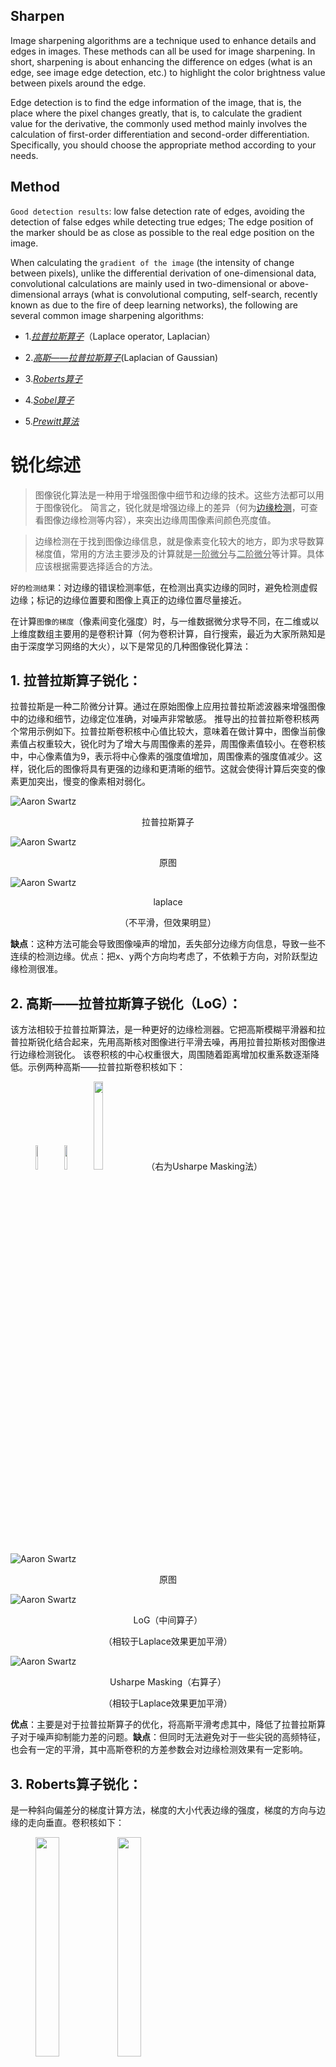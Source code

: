 ## Sharpen

Image sharpening algorithms are a technique used to enhance details and edges in images. These methods can all be used for image sharpening. In short, sharpening is about enhancing the difference on edges (what is an edge, see image edge detection, etc.) to highlight the color brightness value between pixels around the edge.

Edge detection is to find the edge information of the image, that is, the place where the pixel changes greatly, that is, to calculate the gradient value for the derivative, the commonly used method mainly involves the calculation of first-order differentiation and second-order differentiation. Specifically, you should choose the appropriate method according to your needs.

## Method

`Good detection results`: low false detection rate of edges, avoiding the detection of false edges while detecting true edges; The edge position of the marker should be as close as possible to the real edge position on the image.

When calculating the `gradient of the image` (the intensity of change between pixels), unlike the differential derivation of one-dimensional data, convolutional calculations are mainly used in two-dimensional or above-dimensional arrays (what is convolutional computing, self-search, recently known as due to the fire of deep learning networks), the following are several common image sharpening algorithms:
- 1.*[拉普拉斯算子](https://zh.wikipedia.org/wiki/%E6%8B%89%E6%99%AE%E6%8B%89%E6%96%AF%E7%AE%97%E5%AD%90)*（Laplace operator, Laplacian）
- 2.*[高斯——拉普拉斯算子](https://homepages.inf.ed.ac.uk/rbf/HIPR2/log.htm)*(Laplacian of Gaussian)

- 3.*[Roberts算子](https://zhuanlan.zhihu.com/p/506408180)*

- 4.*[Sobel算子](https://zh.wikipedia.org/wiki/%E7%B4%A2%E4%BC%AF%E7%AE%97%E5%AD%90)*
- 5.*[Prewitt算法](zhuanlan.zhihu.com/p/266180689)*

# 锐化综述

>图像锐化算法是一种用于增强图像中细节和边缘的技术。这些方法都可以用于图像锐化。 简言之，锐化就是增强边缘上的差异（何为[边缘检测](https://zh.wikipedia.org/wiki/%E8%BE%B9%E7%BC%98%E6%A3%80%E6%B5%8B)，可查看图像边缘检测等内容），来突出边缘周围像素间颜色亮度值。

>边缘检测在于找到图像边缘信息，就是像素变化较大的地方，即为求导数算梯度值，常用的方法主要涉及的计算就是<u>一阶微分</u>与<u>二阶微分</u>等计算。具体应该根据需要选择适合的方法。

`好的检测结果`：对边缘的错误检测率低，在检测出真实边缘的同时，避免检测虚假边缘；标记的边缘位置要和图像上真正的边缘位置尽量接近。

在计算`图像的梯度`（像素间变化强度）时，与一维数据微分求导不同，在二维或以上维度数组主要用的是卷积计算（何为卷积计算，自行搜索，最近为大家所熟知是由于深度学习网络的大火），以下是常见的几种图像锐化算法：

## 1.	拉普拉斯算子锐化：
拉普拉斯是一种二阶微分计算。通过在原始图像上应用拉普拉斯滤波器来增强图像中的边缘和细节，边缘定位准确，对噪声非常敏感。
推导出的拉普拉斯卷积核两个常用示例如下。拉普拉斯卷积核中心值比较大，意味着在做计算中，图像当前像素值占权重较大，锐化时为了增大与周围像素的差异，周围像素值较小。在卷积核中，中心像素值为9，表示将中心像素的强度值增加，周围像素的强度值减少。这样，锐化后的图像将具有更强的边缘和更清晰的细节。这就会使得计算后突变的像素更加突出，慢变的像素相对弱化。

![Aaron Swartz](https://github.com/CSsaan/MyISharpen/raw/main/Img/%E6%8B%89%E6%99%AE%E6%8B%89%E6%96%AF%E7%AE%97%E5%AD%90.jpg)
<p style="text-align: center;">拉普拉斯算子</p>
 
![Aaron Swartz](https://github.com/CSsaan/MyImage/raw/main/Img/%E5%8E%9F%E5%9B%BE.jpg)
<p style="text-align: center;">原图</p>
 
![Aaron Swartz](https://github.com/CSsaan/MyImage/raw/main/Img/laplace.jpg)

<p style="text-align: center;">laplace</p>
<p style="text-align: center;">（不平滑，但效果明显）</p>


**缺点**：这种方法可能会导致图像噪声的增加，丢失部分边缘方向信息，导致一些不连续的检测边缘。优点：把x、y两个方向均考虑了，不依赖于方向，对阶跃型边缘检测很准。

## 2.	高斯——拉普拉斯算子锐化（LoG）：
该方法相较于拉普拉斯算法，是一种更好的边缘检测器。它把高斯模糊平滑器和拉普拉斯锐化结合起来，先用高斯核对图像进行平滑去噪，再用拉普拉斯核对图像进行边缘检测锐化。
该卷积核的中心权重很大，周围随着距离增加权重系数逐渐降低。示例两种高斯——拉普拉斯卷积核如下： 

<figure>
<img src="https://github.com/CSsaan/MyISharpen/raw/main/Img/%E9%AB%98%E6%96%AF%E2%80%94%E6%8B%89%E6%99%AE%E6%8B%89%E6%96%AF(%E5%B7%A6).jpg" width = 10%/>
<img src="https://github.com/CSsaan/MyISharpen/raw/main/Img/%E9%AB%98%E6%96%AF%E2%80%94%E6%8B%89%E6%99%AE%E6%8B%89%E6%96%AF(%E4%B8%AD).jpg" width = 10%/>
<img src="https://github.com/CSsaan/MyISharpen/raw/main/Img/%E9%AB%98%E6%96%AF%E2%80%94%E6%8B%89%E6%99%AE%E6%8B%89%E6%96%AF(%E5%8F%B3).jpg" width = 19%/>
（右为Usharpe Masking法）
</figure>



![Aaron Swartz](https://github.com/CSsaan/MyImage/raw/main/Img/%E5%8E%9F%E5%9B%BE.jpg)
<p style="text-align: center;">原图</p>
 
![Aaron Swartz](https://github.com/CSsaan/MyImage/raw/main/Img/LoG%EF%BC%88%E4%B8%AD%E9%97%B4%E7%AE%97%E5%AD%90%EF%BC%89.jpg)
<p style="text-align: center;">LoG（中间算子）</p>
<p style="text-align: center;">（相较于Laplace效果更加平滑）</p>

![Aaron Swartz](https://github.com/CSsaan/MyImage/raw/main/Img/Usharpe%20Masking%EF%BC%88%E5%8F%B3%E7%AE%97%E5%AD%90%EF%BC%89.jpg)

<p style="text-align: center;">Usharpe Masking（右算子）</p>
<p style="text-align: center;">（相较于Laplace效果更加平滑）</p>

**优点**：主要是对于拉普拉斯算子的优化，将高斯平滑考虑其中，降低了拉普拉斯算子对于噪声抑制能力差的问题。**缺点**：但同时无法避免对于一些尖锐的高频特征，也会有一定的平滑，其中高斯卷积的方差参数会对边缘检测效果有一定影响。

## 3.	Roberts算子锐化：
是一种斜向偏差分的梯度计算方法，梯度的大小代表边缘的强度，梯度的方向与边缘的走向垂直。卷积核如下：

<figure>
<img src="https://github.com/CSsaan/MyISharpen/raw/main/Img/Roberts%E7%AE%97%E5%AD%90%EF%BC%88%E5%B7%A6%EF%BC%89.jpg" width = 30%/>
<img src="https://github.com/CSsaan/MyISharpen/raw/main/Img/Roberts%E7%AE%97%E5%AD%90%EF%BC%88%E5%8F%B3%EF%BC%89.jpg" width = 30%/>
</figure>
<p style="text-align: center;">Roberts算子</p>
   
![Aaron Swartz](https://github.com/CSsaan/MyImage/raw/main/Img/%E5%8E%9F%E5%9B%BE.jpg)
<p style="text-align: center;">原图</p>

![Aaron Swartz](https://github.com/CSsaan/MyImage/raw/main/Img/Roberts%E6%95%88%E6%9E%9C%EF%BC%88%E5%B7%A6%E7%AE%97%E5%AD%90%EF%BC%89.jpg)
<p style="text-align: center;">Roberts（左算子）</p>

 ![Aaron Swartz](https://github.com/CSsaan/MyImage/raw/main/Img/Roberts%E6%95%88%E6%9E%9C%EF%BC%88%E5%8F%B3%E7%AE%97%E5%AD%90%EF%BC%89.jpg)
<p style="text-align: center;">Roberts（右算子）</p>

**缺点**：对角线相减，定位比较高，但是没有平滑处理，直接减，容易丢失一部分边缘，不具备抗噪声的能力。**优点**：但对陡峭边缘且含噪声少的图像效果较好。

## 4.	Sobel算子锐化：
通过在原始图像上应用Sobel算子，可以增强图像中的水平和垂直边缘。这种方法比拉普拉斯算子锐化更平滑。卷积核如下：

<figure>
<img src="https://github.com/CSsaan/MyISharpen/raw/main/Img/Sobel%E7%AE%97%E5%AD%90%EF%BC%88%E5%B7%A6%E5%8F%B3%EF%BC%89.jpg" width = 50%/>
</figure>
<p style="text-align: center;">Sobel算子</p>
 
![Aaron Swartz](https://github.com/CSsaan/MyImage/raw/main/Img/%E5%8E%9F%E5%9B%BE.jpg)

<p style="text-align: center;">原图</p>

![Aaron Swartz](https://github.com/CSsaan/MyImage/raw/main/Img/Sobel%EF%BC%88%E5%B7%A6%E7%AE%97%E5%AD%90%EF%BC%89.jpg)

<p style="text-align: center;">Sobel（左算子）</p>

![Aaron Swartz](https://github.com/CSsaan/MyImage/raw/main/Img/Sobel%EF%BC%88%E5%8F%B3%E7%AE%97%E5%AD%90%EF%BC%89.jpg)

<p style="text-align: center;">Sobel（右算子）</p>

**缺点**：对噪声有一定平滑抑制的能力，但是还会存在虚假边缘检测，容易检测出多像素的边缘宽度。

## 5.	Prewitt算法：
Prewitt算法和sobel算法类似，只是卷积核的权重值不同。Prewitt算法的卷积核模板对于周围像素的中间位置像素权重与两侧权重相同，这使得周围3临近的像素对于当前像素的影响相同。卷积核如下：

<figure>
<img src="https://github.com/CSsaan/MyISharpen/raw/main/Img/Prewitt%EF%BC%88%E5%B7%A6%E5%8F%B3%EF%BC%89.jpg" width = 50%/>
</figure>
<p style="text-align: center;">Prewitt算子</p>

![Aaron Swartz](https://github.com/CSsaan/MyImage/raw/main/Img/%E5%8E%9F%E5%9B%BE.jpg)

<p style="text-align: center;">原图</p>

 ![Aaron Swartz](https://github.com/CSsaan/MyImage/raw/main/Img/Prewitt%EF%BC%88%E5%B7%A6%E7%AE%97%E5%AD%90%EF%BC%89.jpg)

<p style="text-align: center;">Prewitt（左算子）</p>

 ![Aaron Swartz](https://github.com/CSsaan/MyImage/raw/main/Img/Prewitt%EF%BC%88%E7%AE%97%E5%AD%90%EF%BC%89.jpg)

<p style="text-align: center;">Prewitt（算子）</p>

## 6.	Canny算子锐化：
Canny算子锐化是一种多阶段边缘检测算法，可在保留更多真实边缘的同时减少噪声。由于Canny输出为二值数据（边缘、非边缘），锐化暂时未考虑该方法。
### Canny边缘检测算法主要包括以下五个步骤:
- 对图像进行高斯滤波，以去除噪声。
- 计算图像的梯度幅值和方向。
- 对梯度幅值进行非极大值抑制。
- 使用双阈值法进行边缘跟踪。
- 去除噪声并连接边缘。
- 
具体GLSL实现Canny边缘检测实现请看：链接（候补）。

## 7.	Unsharp Masking锐化： 
Unsharp Masking锐化也是一种常用的图像增强技术，它通过对原始图像进行高斯模糊并将其减去原始图像，然后对结果应用增强锐化滤波器，以增强图像的细节和边缘。
最初应用于暗房摄影。它的名字来源，即该技术使用模糊的或“不清晰的”负片图像来创建蒙版原始图像的。然后将反锐化蒙版与原始正像结合，创建一个比原始图像更不模糊的图像。生成的图像虽然更清晰，但对图像主体的表示可能不太准确。
卷积核为：<img src="https://github.com/CSsaan/MyISharpen/raw/main/Img/Unsharp%20Masking-1.jpg" width = 15%/>。其计算过程如下：

<figure>
<img src="https://github.com/CSsaan/MyISharpen/raw/main/Img/Unsharp%20Masking-2.jpg" width = 95%/></figure>

属于高斯——拉普拉斯算子的一种，其效果如下：

![Aaron Swartz](https://github.com/CSsaan/MyImage/raw/main/Img/%E5%8E%9F%E5%9B%BE.jpg)

<p style="text-align: center;">原图</p>

![Aaron Swartz](https://github.com/CSsaan/MyImage/raw/main/Img/Unsharp%20Masking%EF%BC%88LoG%E7%AE%97%E5%AD%90%EF%BC%89.jpg)

<p style="text-align: center;">Unsharp Masking（LoG算子）</p>

## 代码实现例程：
主要通过 <u>*C++*</u>、<u>*Python*</u>、<u>*shader GLSL*</u>实现。
### (1). OpenCV（C++）：
```` C++
#include <opencv2/opencv.hpp>
using namespace cv;

int main() {
// 读取图像
Mat img = imread("image.jpg");
// 定义锐化卷积核(以拉普拉斯算子为例)
Mat kernel = (Mat_<float>(3,3) << -1,-1,-1,
                                   -1, 9,-1,
                                   -1,-1,-1);

// 应用锐化卷积核
Mat sharp_img;
filter2D(img, sharp_img, -1, kernel);

// 显示原图和锐化后的图像
namedWindow("Original Image");
namedWindow("Sharpened Image");
imshow("Original Image", img);
imshow("Sharpened Image", sharp_img);
waitKey(0);
destroyAllWindows();

return 0;
}
````

### (2). OpenCV（Python）：
```` python
import cv2
import numpy as np

# 读取图像
img = cv2.imread('image.jpg')

# 定义锐化卷积核(以拉普拉斯算子为例)
kernel = np.array([[-1,-1,-1],
                   [-1, 9,-1],
                   [-1,-1,-1]])

# 应用锐化卷积核
sharp_img = cv2.filter2D(img, -1, kernel)

# 显示原图和锐化后的图像
cv2.imshow('Original Image', img)
cv2.imshow('Sharpened Image', sharp_img)
cv2.waitKey(0)
cv2.destroyAllWindows()
````

### (3). GLSL版本（片段着色器）：
```` GLSL
varying vec2 vv2_Texcoord;   // 纹理坐标
uniform sampler2D m_texture; // 原图片

vec3 mtexSample(const float x, const float y)
{
    vec2 uv = vv2_Texcoord + vec2(x / 1280.0, y / 720.0); // 纹理分辨率：1280,720
    lowp vec3 textureColor = texture2D(m_texture, uv);    // 图像纹理采样
    return textureColor;
}

vec3 sharpen(vec2 fragCoord, float strength)
{
    //卷积核 (以拉普拉斯算子为例)
    vec3 f =
        mtexSample(-1.0, -1.0) * -1.0 +
        mtexSample(0.0, -1.0) * -1.0 +
        mtexSample(1.0, -1.0) * -1.0 +

        mtexSample(-1.0, 0.0) * -1.0 +
        mtexSample(0.0, 0.0) * 9.0 +
        mtexSample(1.0, 0.0) * -1.0 +

        mtexSample(-1.0, 1.0) * -1.0 +
        mtexSample(0.0, 1.0) * -1.0 +
        mtexSample(1.0, 1.0) * -1.0;

    return mix(vec4(mtexSample(0.0, 0.0), 1.0), vec4(f, 1.0), strength).rgb;
}

void main()
{
    vec3 sharpened = sharpen(vv2_Texcoord, 1.0);
    gl_FragColor = vec4(sharpened, 1.0);
}
````
